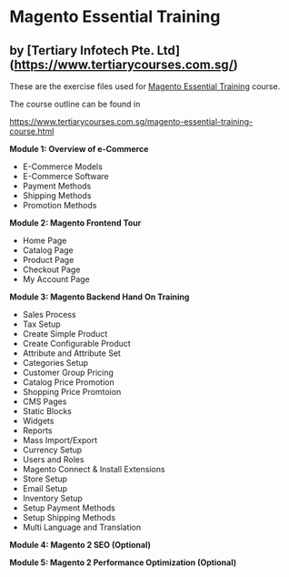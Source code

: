 # Magento Essential Training
## by [Tertiary Infotech Pte. Ltd] (https://www.tertiarycourses.com.sg/)

These are the exercise files used for [Magento Essential Training](https://www.tertiarycourses.com.sg/magento-essential-training-course.html) course. 

The course outline can be found in 

https://www.tertiarycourses.com.sg/magento-essential-training-course.html

<p><strong>Module 1: Overview of e-Commerce</strong></p>
<ul>
<li>E-Commerce Models</li>
<li>E-Commerce Software</li>
<li>Payment Methods</li>
<li>Shipping Methods</li>
<li>Promotion Methods</li>
</ul>
<p><strong>Module 2: Magento Frontend Tour</strong></p>
<ul>
<li>Home Page</li>
<li>Catalog Page</li>
<li>Product Page</li>
<li>Checkout Page</li>
<li>My Account Page&nbsp;</li>
</ul>
<p><strong>Module 3: Magento Backend Hand On Training</strong></p>
<ul>
<li>Sales Process</li>
<li>Tax Setup</li>
<li>Create Simple Product&nbsp;</li>
<li>Create Configurable Product&nbsp;</li>
<li>Attribute and Attribute Set&nbsp;</li>
<li>Categories Setup</li>
<li>Customer Group Pricing</li>
<li>Catalog Price Promotion</li>
<li>Shopping Price Promtoion</li>
<li>CMS Pages</li>
<li>Static Blocks</li>
<li>Widgets</li>
<li>Reports</li>
<li>Mass Import/Export</li>
<li>Currency Setup</li>
<li>Users and Roles</li>
<li>Magento Connect &amp; Install Extensions</li>
<li>Store Setup</li>
<li>Email Setup</li>
<li>Inventory Setup</li>
<li>Setup Payment Methods</li>
<li>Setup Shipping Methods</li>
<li>Multi Language and Translation</li>
</ul>
<p><strong>Module 4: Magento 2 SEO (Optional)</strong></p>
<p><strong>Module 5: Magento 2  Performance Optimization (Optional)</strong></p>
